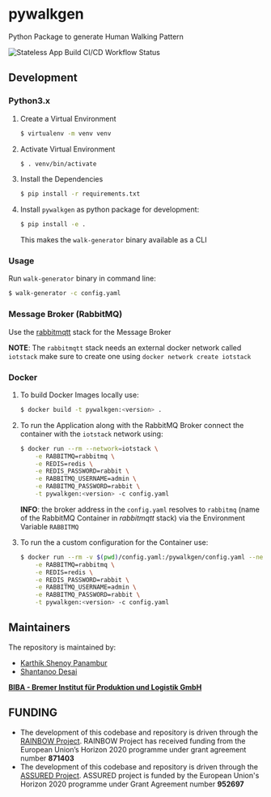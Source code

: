 # pywalkgen
Python Package to generate Human Walking Pattern

![Stateless App Build CI/CD Workflow Status](https://github.com/virtual-origami/pywalkgen/workflows/Stateless%20App%20Build%20CI/CD/badge.svg?branch=rainbow_v1)

## Development

### Python3.x

1. Create a Virtual Environment
   
    ```bash
   $ virtualenv -m venv venv
   ```
   
2. Activate Virtual Environment

    ```bash
    $ . venv/bin/activate 
    ```

3. Install the Dependencies

    ```bash
    $ pip install -r requirements.txt
    ```

4. Install `pywalkgen` as python package for development:

    ```bash
   $ pip install -e .
   ```
   
   This makes the `walk-generator` binary available as a CLI

### Usage
Run `walk-generator` binary in command line:

```bash
$ walk-generator -c config.yaml
```

### Message Broker (RabbitMQ)

Use the [rabbitmqtt](https://github.com/virtual-origami/rabbitmqtt) stack for the Message Broker

__NOTE__: The `rabbitmqtt` stack needs an external docker network called `iotstack` make sure to create one using `docker network create iotstack`

### Docker

1. To build Docker Images locally use:

    ```bash
    $ docker build -t pywalkgen:<version> .
    ```

2. To run the Application along with the RabbitMQ Broker connect the container with the `iotstack` network using:

    ```bash
    $ docker run --rm --network=iotstack \
        -e RABBITMQ=rabbitmq \
        -e REDIS=redis \
        -e REDIS_PASSWORD=rabbit \
        -e RABBITMQ_USERNAME=admin \
        -e RABBITMQ_PASSWORD=rabbit \
        -t pywalkgen:<version> -c config.yaml
    ```

    __INFO__: the broker address in the `config.yaml` resolves to `rabbitmq` (name of the RabbitMQ Container in _rabbitmqtt_ stack)
            via the Environment Variable `RABBITMQ`

3. To run the a custom configuration for the Container use:

    ```bash
    $ docker run --rm -v $(pwd)/config.yaml:/pywalkgen/config.yaml --network=iotstack \
        -e RABBITMQ=rabbitmq \
        -e REDIS=redis \
        -e REDIS_PASSWORD=rabbit \
        -e RABBITMQ_USERNAME=admin \
        -e RABBITMQ_PASSWORD=rabbit \
        -t pywalkgen:<version> -c config.yaml
    ```
## Maintainers
The repository is maintained by:

- [Karthik Shenoy Panambur](mailto:she@biba.uni-bremen.de)
- [Shantanoo Desai](mailto:des@biba.uni-bremen.de)

[__BIBA - Bremer Institut für Produktion und Logistik GmbH__](www.biba.uni-bremen.de)

## FUNDING

* The development of this codebase and repository is driven through the [RAINBOW Project](https://rainbow-h2020.eu/). RAINBOW Project has received funding from the European Union’s Horizon 2020 programme under grant agreement number __871403__
* The development of this codebase and repository is driven through the [ASSURED Project](https://www.project-assured.eu/). ASSURED project is funded by the European Union's Horizon 2020 programme under Grant Agreement number __952697__
